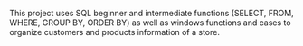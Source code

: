 This project uses SQL beginner and intermediate functions (SELECT, FROM, WHERE, GROUP BY, ORDER BY) as well as windows functions and cases to organize customers and products information of a store.
